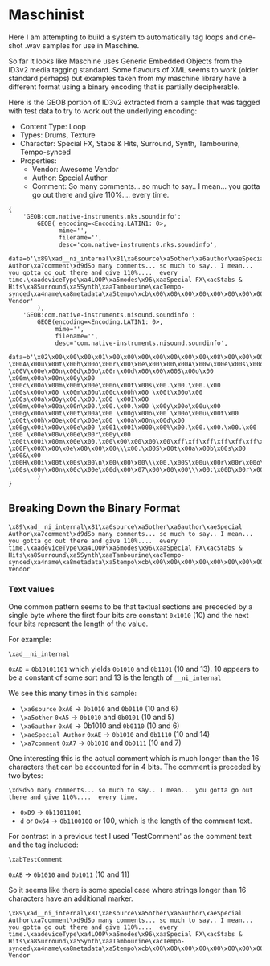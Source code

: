 # Maschinist

Here I am attempting to build a system to automatically tag loops and one-shot
.wav samples for use in Maschine.

So far it looks like Maschine uses Generic Embedded Objects from the ID3v2 
media tagging standard.  Some flavours of XML seems to work (older standard 
perhaps) but examples taken from my maschine library have a different format
using a binary encoding that is partially decipherable.

Here is the GEOB portion of ID3v2 extracted from a sample that was tagged with
test data to try to work out the underlying encoding:

* Content Type: Loop
* Types: Drums, Texture
* Character: Special FX, Stabs & Hits, Surround, Synth, Tambourine, Tempo-synced
* Properties:
	* Vendor: Awesome Vendor
	* Author: Special Author
	* Comment: So many comments... so much to say.. I mean... you gotta go out there and give 110%....  every time.

```
{
	'GEOB:com.native-instruments.nks.soundinfo': 
		GEOB( encoding=<Encoding.LATIN1: 0>, 
			  mime='', 
			  filename='', 
			  desc='com.native-instruments.nks.soundinfo', 
			  data=b'\x89\xad__ni_internal\x81\xa6source\xa5other\xa6author\xaeSpecial Author\xa7comment\xd9dSo many comments... so much to say.. I mean... you gotta go out there and give 110%....  every time.\xaadeviceType\xa4LOOP\xa5modes\x96\xaaSpecial FX\xacStabs & Hits\xa8Surround\xa5Synth\xaaTambourine\xacTempo-synced\xa4name\xa8metadata\xa5tempo\xcb\x00\x00\x00\x00\x00\x00\x00\x00\xa5types\x92\x91\xa5Drums\x91\xa7Texture\xa6vendor\xaeAwesome Vendor'
		), 
	'GEOB:com.native-instruments.nisound.soundinfo': 
		GEOB(encoding=<Encoding.LATIN1: 0>, 
			 mime='', 
			 filename='', 
			 desc='com.native-instruments.nisound.soundinfo', 
			 data=b'\x02\x00\x00\x00\x01\x00\x00\x00\x00\x00\x00\x00\x08\x00\x00\x00m\x00e\x00t\x00a\x00d\x00a\x00t\x00a\x00\x0e\x00\x00\x00S\x00p\x00e\x00c\x00i\x00a\x00l\x00 \x00A\x00u\x00t\x00h\x00o\x00r\x00\x0e\x00\x00\x00A\x00w\x00e\x00s\x00o\x00m\x00e\x00 \x00V\x00e\x00n\x00d\x00o\x00r\x00d\x00\x00\x00S\x00o\x00 \x00m\x00a\x00n\x00y\x00 \x00c\x00o\x00m\x00m\x00e\x00n\x00t\x00s\x00.\x00.\x00.\x00 \x00s\x00o\x00 \x00m\x00u\x00c\x00h\x00 \x00t\x00o\x00 \x00s\x00a\x00y\x00.\x00.\x00 \x00I\x00 \x00m\x00e\x00a\x00n\x00.\x00.\x00.\x00 \x00y\x00o\x00u\x00 \x00g\x00o\x00t\x00t\x00a\x00 \x00g\x00o\x00 \x00o\x00u\x00t\x00 \x00t\x00h\x00e\x00r\x00e\x00 \x00a\x00n\x00d\x00 \x00g\x00i\x00v\x00e\x00 \x001\x001\x000\x00%\x00.\x00.\x00.\x00.\x00 \x00 \x00e\x00v\x00e\x00r\x00y\x00 \x00t\x00i\x00m\x00e\x00.\x00\x00\x00\x00\x00\xff\xff\xff\xff\xff\xff\xff\xff\x00\x00\x00\x00\x00\x00\x00\x00\x00\x00\x00\x00\x00\x00\x00\x00\x04\x00\x00\x00\x01\x00\x00\x00\x00\x00\x00\x00\x08\x00\x00\x00\x0c\x00\x00\x00\\\x00.\x00S\x00p\x00e\x00c\x00i\x00a\x00l\x00 \x00F\x00X\x00\x0e\x00\x00\x00\\\x00.\x00S\x00t\x00a\x00b\x00s\x00 \x00&\x00 \x00H\x00i\x00t\x00s\x00\n\x00\x00\x00\\\x00.\x00S\x00u\x00r\x00r\x00o\x00u\x00n\x00d\x00\x07\x00\x00\x00\\\x00.\x00S\x00y\x00n\x00t\x00h\x00\x0c\x00\x00\x00\\\x00.\x00T\x00a\x00m\x00b\x00o\x00u\x00r\x00i\x00n\x00e\x00\x0e\x00\x00\x00\\\x00.\x00T\x00e\x00m\x00p\x00o\x00-\x00s\x00y\x00n\x00c\x00e\x00d\x00\x07\x00\x00\x00\\\x00:\x00D\x00r\x00u\x00m\x00s\x00\t\x00\x00\x00\\\x00:\x00T\x00e\x00x\x00t\x00u\x00r\x00e\x00\x00\x00\x00\x00\x07\x00\x00\x00\x07\x00\x00\x00\\\x00@\x00c\x00o\x00l\x00o\x00r\x00\x01\x00\x00\x000\x00\x11\x00\x00\x00\\\x00@\x00d\x00e\x00v\x00i\x00c\x00e\x00t\x00y\x00p\x00e\x00f\x00l\x00a\x00g\x00s\x00\x01\x00\x00\x008\x00\x0b\x00\x00\x00\\\x00@\x00s\x00o\x00u\x00n\x00d\x00t\x00y\x00p\x00e\x00\x01\x00\x00\x000\x00\x07\x00\x00\x00\\\x00@\x00t\x00e\x00m\x00p\x00o\x00\x01\x00\x00\x000\x00\x06\x00\x00\x00\\\x00@\x00v\x00e\x00r\x00l\x00\x06\x00\x00\x001\x00.\x007\x00.\x001\x004\x00\x06\x00\x00\x00\\\x00@\x00v\x00e\x00r\x00m\x00\x06\x00\x00\x001\x00.\x007\x00.\x001\x004\x00\x07\x00\x00\x00\\\x00@\x00v\x00i\x00s\x00i\x00b\x00\x01\x00\x00\x000\x00'
		)
}
```

## Breaking Down the Binary Format

```
\x89\xad__ni_internal\x81\xa6source\xa5other\xa6author\xaeSpecial Author\xa7comment\xd9dSo many comments... so much to say.. I mean... you gotta go out there and give 110%....  every time.\xaadeviceType\xa4LOOP\xa5modes\x96\xaaSpecial FX\xacStabs & Hits\xa8Surround\xa5Synth\xaaTambourine\xacTempo-synced\xa4name\xa8metadata\xa5tempo\xcb\x00\x00\x00\x00\x00\x00\x00\x00\xa5types\x92\x91\xa5Drums\x91\xa7Texture\xa6vendor\xaeAwesome Vendor
```

### Text values
One common pattern seems to be that textual sections are preceded by a single 
byte where the first four bits are constant `0x1010` (10) and the next four bits
represent the length of the value.

For example:

`\xad__ni_internal`

`0xAD` = `0b10101101` which yields `0b1010` and `0b1101` (10 and 13).  10 appears to be
a constant of some sort and 13 is the length of `__ni_internal`

We see this many times in this sample:

* `\xa6source` `0xA6` -> `0b1010` and `0b0110` (10 and 6)
* `\xa5other` `0xA5` -> `0b1010` and `0b0101` (10 and 5)
* `\xa6author` `0xA6` -> 0b1010 and `0b0110` (10 and 6)
* `\xaeSpecial Author` `0xAE` -> `0b1010` and `0b1110` (10 and 14)
* `\xa7comment` `0xA7` -> `0b1010` and `0b0111` (10 and 7)

One interesting this is the actual comment which is much longer than the 16 
characters that can be accounted for in 4 bits. The comment is preceded by two
bytes:

`\xd9dSo many comments... so much to say.. I mean... you gotta go out there and give 110%....  every time.`

* `0xD9` -> `0b11011001`
* `d` or `0x64` -> `0b1100100` or 100, which is the length of the comment text.

For contrast in a previous test I used 'TestComment' as the comment text and
the tag included:

`\xabTestComment`

`0xAB` -> `0b1010` and `0b1011`  (10 and 11)

So it seems like there is some special case where strings longer than 16 
characters have an additional marker.



```
\x89\xad__ni_internal\x81\xa6source\xa5other\xa6author\xaeSpecial Author\xa7comment\xd9dSo many comments... so much to say.. I mean... you gotta go out there and give 110%....  every time.\xaadeviceType\xa4LOOP\xa5modes\x96\xaaSpecial FX\xacStabs & Hits\xa8Surround\xa5Synth\xaaTambourine\xacTempo-synced\xa4name\xa8metadata\xa5tempo\xcb\x00\x00\x00\x00\x00\x00\x00\x00\xa5types\x92\x91\xa5Drums\x91\xa7Texture\xa6vendor\xaeAwesome Vendor
```